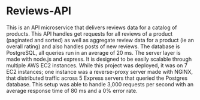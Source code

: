 # Reviews-API

This is an API microservice that delivers reviews data for a catalog of products. This API handles get requests for all reviews of a product (paginated and sorted) as well as aggregate review data for a product (ie an overall rating) and also handles posts of new reviews. The database is PostgreSQL, all queries run in an average of 20 ms. The server layer is made with node.js and express. It is designed to be easily scalable through multiple AWS EC2 instances. While this project was deployed, it was on 7 EC2 instances; one instance was a reverse-proxy server made with NGINX, that distributed traffic across 5 Express servers that queried the Postgres database. This setup was able to handle 3,000 requests per second with an average response time of 80 ms and a 0% error rate. 
